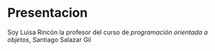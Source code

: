 # Presentacion

Soy Luisa Rincón la profesor del curso de *programación orientada a objetos*, Santiago Salazar Gil


